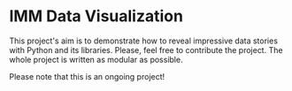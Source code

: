 # IMM Data Visualization

This project's aim is to demonstrate how to reveal impressive data stories with Python and its libraries. Please, feel free to contribute the project. The whole project is written as modular as possible.

Please note that this is an ongoing project!
